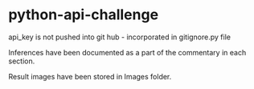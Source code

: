 # python-api-challenge
api_key is not pushed into git hub - incorporated in gitignore.py file

Inferences have been documented as a part of the commentary in each section.

Result images have been stored in Images folder.